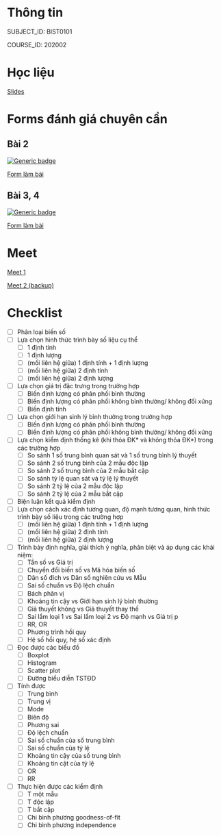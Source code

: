 # Thông tin

SUBJECT_ID: BIST0101

COURSE_ID: 202002

# Học liệu

[Slides](https://drive.google.com/drive/folders/1q-gduJIHI_3-yO4xkK2VY9pP8zUIlERW?usp=sharing)

# Forms đánh giá chuyên cần

## Bài 2

[![Generic badge](https://img.shields.io/badge/Status-Active-green.svg)](https://forms.gle/Sv4amsp6uBxrr7Fd9)

[Form làm bài](https://forms.gle/Sv4amsp6uBxrr7Fd9)

## Bài 3, 4

[![Generic badge](https://img.shields.io/badge/Status-Active-green.svg)](https://forms.gle/79JFyEed6jYJq5ua6)

[Form làm bài](https://forms.gle/79JFyEed6jYJq5ua6)

# Meet

[Meet 1](https://meet.google.com/vor-ihvk-ocw)

[Meet 2 (backup)](https://meet.google.com/itz-yimu-geh)

# Checklist

- [ ] Phân loại biến số
- [ ] Lựa chọn hình thức trình bày số liệu cụ thể
  - [ ] 1 định tính
  - [ ] 1 định lượng
  - [ ] (mối liên hệ giữa) 1 định tính + 1 định lượng 
  - [ ] (mối liên hệ giữa) 2 định tính
  - [ ] (mối liên hệ giữa) 2 định lượng
- [ ] Lựa chọn giá trị đặc trưng trong trường hợp
  - [ ] Biến định lượng có phân phối bình thường
  - [ ] Biến định lượng có phân phối không bình thường/ không đối xứng
  - [ ] Biến định tính
- [ ] Lựa chọn giới hạn sinh lý bình thường trong trường hợp
  - [ ] Biến định lượng có phân phối bình thường
  - [ ] Biến định lượng có phân phối không bình thường/ không đối xứng
- [ ] Lựa chọn kiểm định thống kê (khi thỏa ĐK* và không thỏa ĐK*) trong các trường hợp
  - [ ] So sánh 1 số trung bình quan sát và 1 số trung bình lý thuyết
  - [ ] So sánh 2 số trung bình của 2 mẫu độc lập
  - [ ] So sánh 2 số trung bình của 2 mẫu bắt cặp
  - [ ] So sánh tỷ lệ quan sát và tỷ lệ lý thuyết
  - [ ] So sánh 2 tỷ lệ của 2 mẫu độc lập
  - [ ] So sánh 2 tỷ lệ của 2 mẫu bắt cặp
- [ ] Biện luận kết quả kiểm định 
- [ ] Lựa chọn cách xác định tương quan, độ mạnh tương quan, hình thức trình bày số liệu trong các trường hợp
  - [ ] (mối liên hệ giữa) 1 định tính + 1 định lượng 
  - [ ] (mối liên hệ giữa) 2 định tính
  - [ ] (mối liên hệ giữa) 2 định lượng 
- [ ] Trình bày định nghĩa, giải thích ý nghĩa, phân biệt và áp dụng các khái niệm:
  - [ ] Tần số vs Giá trị
  - [ ] Chuyển đổi biến số vs Mã hóa biến số
  - [ ] Dân số đich vs Dân số nghiên cứu vs Mẫu
  - [ ] Sai số chuẩn vs Độ lệch chuẩn
  - [ ] Bách phân vị
  - [ ] Khoảng tin cậy vs Giới hạn sinh lý bình thường
  - [ ] Giả thuyết không vs Giả thuyết thay thế
  - [ ] Sai lầm loại 1 vs Sai lầm loại 2 vs Độ mạnh vs Giá trị p
  - [ ] RR, OR
  - [ ] Phương trình hồi quy
  - [ ] Hệ số hồi quy, hệ số xác định
- [ ] Đọc được các biểu đồ
  - [ ] Boxplot
  - [ ] Histogram
  - [ ] Scatter plot
  - [ ] Đường biểu diễn TSTĐD
- [ ] Tính được
  - [ ] Trung bình
  - [ ] Trung vị
  - [ ] Mode
  - [ ] Biên độ
  - [ ] Phương sai
  - [ ] Độ lệch chuẩn
  - [ ] Sai số chuẩn của số trung bình
  - [ ] Sai số chuẩn của tỷ lệ
  - [ ] Khoảng tin cậy của số trung bình
  - [ ] Khoảng tin cật của tỷ lệ
  - [ ] OR
  - [ ] RR
- [ ] Thực hiện được các kiểm định
  - [ ] T một mẫu
  - [ ] T độc lập
  - [ ] T bắt cặp
  - [ ] Chi bình phương goodness-of-fit
  - [ ] Chi bình phương independence
